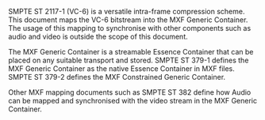 SMPTE ST 2117-1 (VC-6) is a versatile intra-frame compression scheme. This
document maps the VC-6 bitstream into the MXF Generic Container. The usage of
this mapping to synchronise with other components such as audio and video is
outside the scope of this document.

The MXF Generic Container is a streamable Essence Container that can be placed
on any suitable transport and stored. SMPTE ST 379-1 defines the MXF Generic
Container as the native Essence Container in MXF files. SMPTE ST 379-2 defines
the MXF Constrained Generic Container.

Other MXF mapping documents such as SMPTE ST 382 define how Audio can be mapped
and synchronised with the video stream in the MXF Generic Container.
